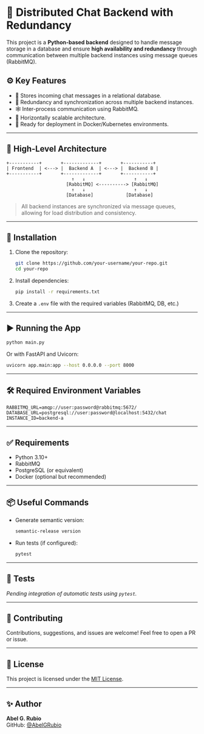 # 📨 Distributed Chat Backend with Redundancy

This project is a **Python-based backend** designed to handle message storage in a database and ensure **high availability and redundancy** through communication between multiple backend instances using message queues (RabbitMQ).

## ⚙️ Key Features

- 💬 Stores incoming chat messages in a relational database.
- 🔁 Redundancy and synchronization across multiple backend instances.
- 🕸️ Inter-process communication using RabbitMQ.
- 🔐 Horizontally scalable architecture.
- 🚀 Ready for deployment in Docker/Kubernetes environments.

---

## 🧱 High-Level Architecture

```
+-----------+       +-------------+       +-----------+
| Frontend  | <---> |  Backend A  | <---> |  Backend B |
+-----------+       +-------------+       +-----------+
                        ↑   ↓                  ↑   ↓
                      [RabbitMQ] <----------> [RabbitMQ]
                        ↑   ↓                  ↑   ↓
                      [Database]            [Database]
```

> All backend instances are synchronized via message queues, allowing for load distribution and consistency.

---

## 🚀 Installation

1. Clone the repository:
   ```bash
   git clone https://github.com/your-username/your-repo.git
   cd your-repo
   ```

2. Install dependencies:
   ```bash
   pip install -r requirements.txt
   ```

3. Create a `.env` file with the required variables (RabbitMQ, DB, etc.)

---

## ▶️ Running the App

```bash
python main.py
```

Or with FastAPI and Uvicorn:

```bash
uvicorn app.main:app --host 0.0.0.0 --port 8000
```

---

## 🛠 Required Environment Variables

```env
RABBITMQ_URL=amqp://user:password@rabbitmq:5672/
DATABASE_URL=postgresql://user:password@localhost:5432/chat
INSTANCE_ID=backend-a
```

---

## ✅ Requirements

- Python 3.10+
- RabbitMQ
- PostgreSQL (or equivalent)
- Docker (optional but recommended)

---

## 📦 Useful Commands

- Generate semantic version:
  ```bash
  semantic-release version
  ```

- Run tests (if configured):
  ```bash
  pytest
  ```

---

## 🧪 Tests

_Pending integration of automatic tests using `pytest`._

---

## 🤝 Contributing

Contributions, suggestions, and issues are welcome! Feel free to open a PR or issue.

---

## 🪪 License

This project is licensed under the [MIT License](LICENSE).

---

## ✨ Author

**Abel G. Rubio**  
GitHub: [@AbelGRubio](https://github.com/AbelGRubio)